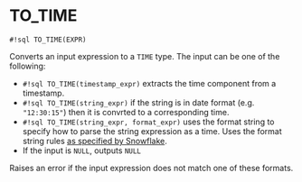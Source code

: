 # TO_TIME


`#!sql TO_TIME(EXPR)`

Converts an input expression to a `TIME` type. The input can be one of
the following:

- `#!sql TO_TIME(timestamp_expr)` extracts the time component from a timestamp.
- `#!sql TO_TIME(string_expr)` if the string is in date format (e.g. `"12:30:15"`)
then it is convrted to a corresponding time.
- `#!sql TO_TIME(string_expr, format_expr)` uses the format string to specify how to parse the
string expression as a time. Uses the format string rules [as specified by Snowflake](https://docs.snowflake.com/en/sql-reference/functions-conversion#label-date-time-format-conversion).
- If the input is `NULL`, outputs `NULL`

Raises an error if the input expression does not match one of these formats.


